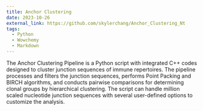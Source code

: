 ```yaml
---
title: Anchor Clustering 
date: 2023-10-26
external_link: https://github.com/skylerchang/Anchor_Clustering_Nt
tags:
  - Python
  - Wowchemy
  - Markdown
---
```


The Anchor Clustering Pipeline is a Python script with integrated C++ codes designed to cluster junction sequences of immune repertoires. The pipeline processes and filters the junction sequences, performs Point Packing and BIRCH algorithms, and conducts pairwise comparisons for determining clonal groups by hierarchical clustering. The script can handle million scaled nucleotide junction sequences with several user-defined options to customize the analysis.

<!--more-->
